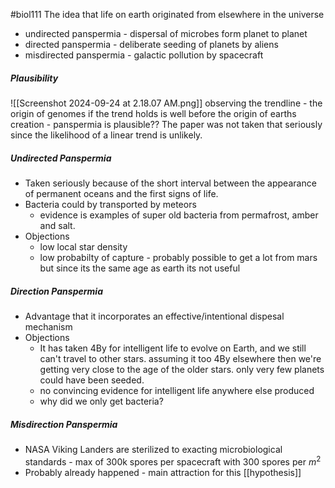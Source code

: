 #biol111 
The idea that life on earth originated from elsewhere in the universe
- undirected panspermia - dispersal of microbes form planet to planet
- directed panspermia - deliberate seeding of planets by aliens
- misdirected panspermia - galactic pollution by spacecraft

##### Plausibility
![[Screenshot 2024-09-24 at 2.18.07 AM.png]]
observing the trendline - the origin of genomes if the trend holds is well before the origin of earths creation - panspermia is plausible?? The paper was not taken that seriously since the likelihood of a linear trend is unlikely. 
##### Undirected Panspermia
- Taken seriously because of the short interval between the appearance of permanent oceans and the first signs of life.
- Bacteria could by transported by meteors
	- evidence is examples of super old bacteria from permafrost, amber and salt.
- Objections
	- low local star density
	- low probabilty of capture - probably possible to get a lot from mars but since its the same age as earth its not useful
##### Direction Panspermia
- Advantage that it incorporates an effective/intentional dispesal mechanism
- Objections
	- It has taken 4By for intelligent life to evolve on Earth, and we still can't travel to other stars. assuming it too 4By elsewhere then we're getting very close to the age of the older stars. only very few planets could have been seeded.
	- no convincing evidence for intelligent life anywhere else produced
	- why did we only get bacteria?
##### Misdirection Panspermia
- NASA Viking Landers are sterilized to exacting microbiological standards - max of 300k spores per spacecraft with 300 spores per $m^2$
- Probably already happened - main attraction for this [[hypothesis]]